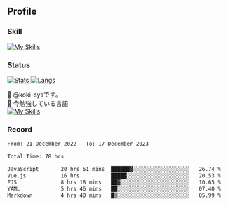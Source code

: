 ## Profile
### Skill
[![My Skills](https://skillicons.dev/icons?i=html,css,javascript,php,java,nodejs,react,bootstrap,docker,laravel,git,github,githubactions,materialui&theme=dark)](https://skillicons.dev)<br>
### Status
[![Stats](https://github-readme-stats.vercel.app/api?username=koki-sys&count_private=true&show_icons=true)
![Langs](https://github-readme-stats.vercel.app/api/top-langs/?username=koki-sys&layout=compact)](https://github.com/koki-sys)

👋 @koki-sysです。<br/>
🌱 今勉強している言語<br/>
[![My Skills](https://skillicons.dev/icons?i=typescript,react,golang&theme=dark)](https://skillicons.dev)


<!---
koki-sys/koki-sys is a ✨ special ✨ repository because its `README.md` (this file) appears on your GitHub profile.
You can click the Preview link to take a look at your changes.
--->

### Record
<!--START_SECTION:waka-->

```txt
From: 21 December 2022 - To: 17 December 2023

Total Time: 78 hrs

JavaScript       20 hrs 51 mins  ██████▓░░░░░░░░░░░░░░░░░░   26.74 %
Vue.js           16 hrs          █████░░░░░░░░░░░░░░░░░░░░   20.53 %
EJS              8 hrs 18 mins   ██▓░░░░░░░░░░░░░░░░░░░░░░   10.65 %
YAML             5 hrs 46 mins   ██░░░░░░░░░░░░░░░░░░░░░░░   07.40 %
Markdown         4 hrs 40 mins   █▒░░░░░░░░░░░░░░░░░░░░░░░   05.99 %
```

<!--END_SECTION:waka-->
